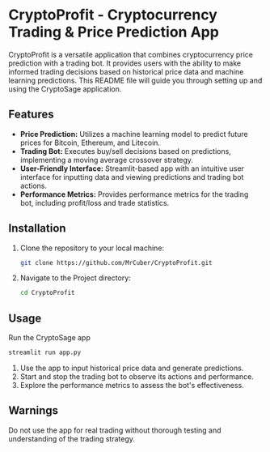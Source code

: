 # CryptoProfit - Cryptocurrency Trading & Price Prediction App
CryptoProfit is a versatile application that combines cryptocurrency price prediction with a trading bot. It
provides users with the ability to make informed trading decisions based on historical price data and machine
learning predictions. This README file will guide you through setting up and using the CryptoSage application.

## Features

- **Price Prediction:** Utilizes a machine learning model to predict future prices for Bitcoin, Ethereum, and Litecoin.
- **Trading Bot:** Executes buy/sell decisions based on predictions, implementing a moving average crossover strategy.
- **User-Friendly Interface:** Streamlit-based app with an intuitive user interface for inputting data and viewing predictions and trading bot actions.
- **Performance Metrics:** Provides performance metrics for the trading bot, including profit/loss and trade statistics.


## Installation
1. Clone the repository to your local machine:

   ```bash
   git clone https://github.com/MrCuber/CryptoProfit.git
   ```
2. Navigate to the Project directory:
    ```bash
    cd CryptoProfit
    ```

## Usage
Run the CryptoSage app
```bash
streamlit run app.py
```
<ol type="1">
<li>Use the app to input historical price data and generate predictions.
<li>Start and stop the trading bot to observe its actions and performance.
<li>Explore the performance metrics to assess the bot's effectiveness.
</ol>

## Warnings
Do not use the app for real trading without thorough testing and understanding of the trading strategy.